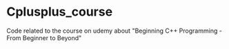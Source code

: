 # Cplusplus_course

Code related to the course on udemy about "Beginning C++ Programming - From Beginner to Beyond"
